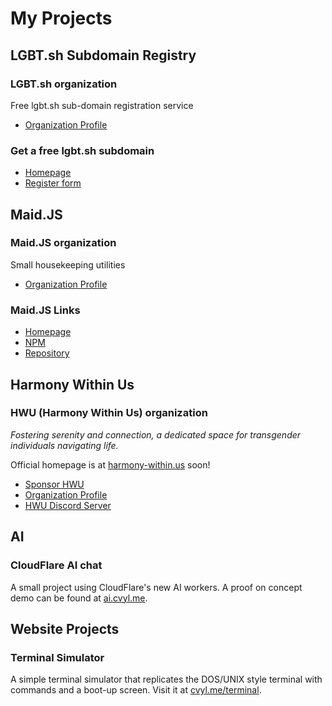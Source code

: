 # My Projects

## LGBT.sh Subdomain Registry

### LGBT.sh organization

Free lgbt.sh sub-domain registration service

- [Organization Profile](https://github.com/lgbt-sh)

### Get a free lgbt.sh subdomain

- [Homepage](https://lgbt.sh)
- [Register form](https://register.lgbt.sh)

## Maid.JS

### Maid.JS organization

Small housekeeping utilities

- [Organization Profile](https://github.com/MaidJS)

### Maid.JS Links

- [Homepage](https://maid.js.org)
- [NPM](https://www.npmjs.com/package/@maidjs/maid-js)
- [Repository](https://github.com/maidjs/maid.js)

## Harmony Within Us

### HWU (Harmony Within Us) organization

*Fostering serenity and connection, a dedicated space for transgender individuals navigating life.*

Official homepage is at [harmony-within.us](https://harmony-within.us) soon!

- [Sponsor HWU](https://github.com/sponsors/harmony-within-us)
- [Organization Profile](https://github.com/harmony-within-us)
- [HWU Discord Server](https://discord.gg/336A5VDwPu)

<!--### Harmony Within US Projects

- [HRT.Info](https://hrt.info) a in-progress website that hopes to inform and provide information about HRT (Hormone Replacement Therapy). If you want to contribute, please vist the [repository](https://github.com/harmony-within-us/hrt.info). If you want to help translate the project, please visit [translate.hrt.info](https://translate.hrt.info).
-->
## AI

### CloudFlare AI chat

A small project using CloudFlare's new AI workers. A proof on concept demo can be found at [ai.cvyl.me](https://ai.cvyl.me).

## Website Projects

### Terminal Simulator

A simple terminal simulator that replicates the DOS/UNIX style terminal with commands and a boot-up screen. Visit it at [cvyl.me/terminal](https://cvyl.me/terminal).

